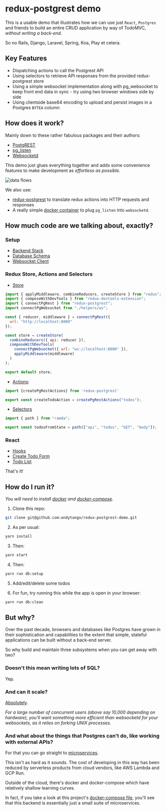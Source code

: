 # redux-postgrest demo

This is a usable demo that illustrates how we can use just `React`, `Postgres` and friends to build an entire CRUD application by way of TodoMVC, *without writing a  back-end.*

So no Rails, Django, Laravel, Spring, Koa, Play et cetera.

## Key Features

- Dispatching actions to call the Postgrest API
- Using selectors to retrieve API responses from the provided redux-postgrest store
- Using a simple websocket implementation along with pg_websocket to keep front end data in sync - try using two browser windows side by side
- Using clientside base64 encoding to upload and persist images in a Postgres `BYTEA` column

## How does it work?

Mainly down to these rather fabulous packages and their authors:
- [PostgREST](https://github.com/PostgREST/postgrest)
- [pg_listen](https://github.com/begriffs/pg_listen)
- [Websocketd](https://github.com/joewalnes/websocketd/)

This demo just glues everything together and adds some convenience features to make development as *effortless as possible*.

![data flows](https://raw.githubusercontent.com/andytango/redux-postgrest-demo/master/redux-postgrest.png "data flows")

We also use:
- [redux-postgrest](https://github.com/andytango/redux-postgrest) to translate redux actions into HTTP requests and responses
- A really simple [docker container](https://github.com/andytango/pg_websocket/) to plug `pg_listen` into `websocketd`.

## How much code are we talking about, exactly?

### Setup
- [Backend Stack](https://github.com/andytango/redux-postgrest-demo/blob/master/docker-compose.yml)
- [Database Schema](https://github.com/andytango/redux-postgrest-demo/blob/master/db/setup.sql)
- [Websocket Client](https://github.com/andytango/redux-postgrest-demo/blob/master/src/ws.js)

### Redux Store, Actions and Selectors
- [Store](https://github.com/andytango/redux-postgrest-demo/blob/master/src/store.js)
```js
import { applyMiddleware, combineReducers, createStore } from "redux";
import { composeWithDevTools } from "redux-devtools-extension";
import { connectPgRest } from "redux-postgrest";
import connectPgWebsocket from "./helpers/ws";

const { reducer, middleware } = connectPgRest({
  url: "http://localhost:8000"
});

const store = createStore(
  combineReducers({ api: reducer }),
  composeWithDevTools(
    connectPgWebsocket({ url: "ws://localhost:8080" }),
    applyMiddleware(middleware)
  )
);

export default store;
```

- [Actions](https://github.com/andytango/redux-postgrest-demo/blob/master/src/helpers/actions.js):
```js
import {createPgRestActions} from 'redux-postgrest'

export const createTodoAction = createPgRestActions("todos");
```

- [Selectors](https://github.com/andytango/redux-postgrest-demo/blob/master/src/helpers/selectors.js)
```js
import { path } from "ramda";

export const todosFromState = path(["api", "todos", "GET", "body"]);
```

### React 
- [Hooks](https://github.com/andytango/redux-postgrest-demo/blob/master/src/helpers/hooks.js)
- [Create Todo Form](https://github.com/andytango/redux-postgrest-demo/blob/master/src/components/TodoForm.js)
- [Todo List](https://github.com/andytango/redux-postgrest-demo/blob/master/src/components/TodoList.js)


That's it!

## How do I run it?

*You will need to install [docker](https://docs.docker.com/install/) and [docker-compose](https://docs.docker.com/compose/install/).*

1. Clone this repo:
```sh
git clone git@github.com:andytango/redux-postgrest-demo.git
```

2. As per usual:

```sh
yarn install
```
3. Then:
```sh
yarn start
```
4. Then:
```sh
yarn run db:setup
```
5. Add/edit/delete some todos

6. For fun, try running this while the app is open in your browser:
```sh
yarn run db:clean
```

## But why?

Over the past decade, browsers and databases like Postgres have grown in their sophistication and capabilities to the extent that simple, stateful applications can be built without a back-end server. 

So why build and maintain three subsystems when you can get away with two?

### Doesn't this mean writing lots of SQL?
Yep.

### And can it scale?
[Absolutely](http://postgrest.org/en/v6.0/#in-production). 

*For a large number of concurrent users (above say 10,000 depending on hardware), you'll want something more efficient than websocketd for your websockets, as it relies on forking UNIX processes.*

### And what about the things that Postgres can't do, like working with external APIs?
For that you can go straight to [microservices](https://martinfowler.com/articles/microservices.html).

This isn't as hard as it sounds. The cost of developing in this way has been reduced by serverless products from cloud vendors, like AWS Lambda and GCP Run. 

Outside of the cloud, there's docker and docker-compose which have relatively shallow learning curves.

In fact, if you take a look at this project's [docker-compose file](https://github.com/andytango/redux-postgrest-demo/blob/master/docker-compose.yml), you'll see that this backend is essentially just a small suite of microservices.
